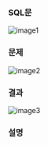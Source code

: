 ### SQL문
![image1](https://user-images.githubusercontent.com/123911778/262186047-7b8753c6-fee8-4212-b0ff-48b087ef345c.PNG)

### 문제  
![image2](https://user-images.githubusercontent.com/123911778/262186050-4d75fddd-020d-4222-8a6b-6af25cc86b81.PNG)

### 결과
![image3](https://user-images.githubusercontent.com/123911778/262186049-ef179001-e28b-463d-83c1-857391b05ea8.PNG)

### 설명
